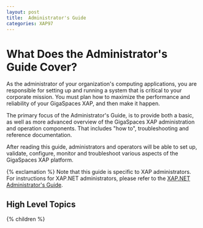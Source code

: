 ```yaml
---
layout: post
title:  Administrator's Guide
categories: XAP97
---
```


# What Does the Administrator's Guide Cover?

As the administrator of your organization's computing applications, you are responsible for setting up and running a system that is critical to your corporate mission. You must plan how to maximize the performance and reliability of your GigaSpaces XAP, and then make it happen.

The primary focus of the Administrator's Guide, is to provide both a basic, as well as more advanced overview of the GigaSpaces XAP administration and operation components. That includes "how to", troubleshooting and reference documentation.

After reading this guide, administrators and operators will be able to set up, validate, configure, monitor and troubleshoot various aspects of the GigaSpaces XAP platform.


{% exclamation %} Note that this guide is specific to XAP administrators. For instructions for XAP.NET administrators, please refer to the [XAP.NET Administrator's Guide](/xap97net/administrators-guide.html).


## High Level Topics

{% children %}

